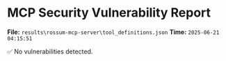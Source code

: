 # MCP Security Vulnerability Report
**File:** `results\rossum-mcp-server\tool_definitions.json`
**Time:** `2025-06-21 04:15:51`

✅ No vulnerabilities detected.